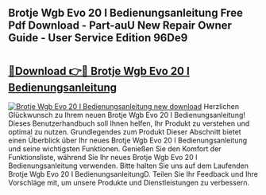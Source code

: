 ## Brotje Wgb Evo 20 I Bedienungsanleitung Free Pdf Download - Part-auU New Repair Owner Guide - User Service Edition 96De9

# <h2><a href="http://df1fbqy.blite.top/?on=Brotje+Wgb+Evo+20+I+Bedienungsanleitung">🔗Download 👉🔴 Brotje Wgb Evo 20 I Bedienungsanleitung</a></h2>

[![Brotje Wgb Evo 20 I Bedienungsanleitung new download](https://i.imgur.com/lujVjoI.png)](http://df1fbqy.blite.top/?on=Brotje+Wgb+Evo+20+I+Bedienungsanleitung)
Herzlichen Glückwunsch zu Ihrem neuen Brotje Wgb Evo 20 I Bedienungsanleitung! Dieses Benutzerhandbuch soll Ihnen helfen, Ihr Produkt zu verstehen und optimal zu nutzen. Grundlegendes zum Produkt Dieser Abschnitt bietet einen Überblick über Ihr neues Brotje Wgb Evo 20 I Bedienungsanleitung und seine wichtigsten Funktionen. Genießen Sie den Komfort der Funktionsliste, während Sie Ihr neues Brotje Wgb Evo 20 I Bedienungsanleitung verwenden. Bitte halten Sie uns auf dem Laufenden Brotje Wgb Evo 20 I BedienungsanleitungD. Teilen Sie Ihr Feedback und Ihre Vorschläge mit, um unsere Produkte und Dienstleistungen zu verbessern.
